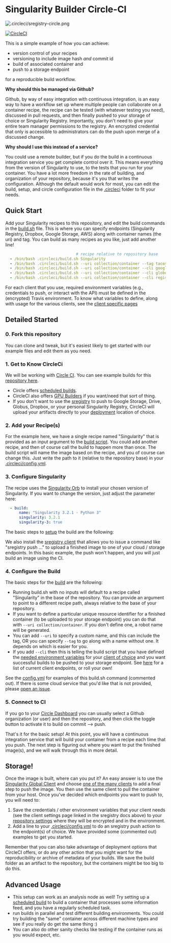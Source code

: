 # Singularity Builder Circle-CI

![.circleci/sregistry-circle.png](.circleci/sregistry-circle.png)

[![CircleCI](https://circleci.com/gh/singularityhub/circle-ci.svg?style=svg)](https://circleci.com/gh/singularityhub/circle-ci)

This is a simple example of how you can achieve:

 - version control of your recipes
 - versioning to include image hash *and* commit id
 - build of associated container and
 - push to a storage endpoint

for a reproducible build workflow.

**Why should this be managed via Github?**

Github, by way of easy integration with continuous integration, is an easy way
to have a workflow set up where multiple people can collaborate on a container recipe,
the recipe can be tested (with whatever testing you need), discussed in pull requests,
and then finally pushed to your storage of choice or Singularity Registry. 
Importantly, you don't need to give your entire team manager permissions 
to the registry. An encrypted credential that only is accessible to 
administrators can do the push upon merge of a discussed change.

**Why should I use this instead of a service?**

You could use a remote builder, but if you do the build in a continuous integration
service you get complete control over it. This means everything from the version of
Singularity to use, to the tests that you run for your container. You have a lot more
freedom in the rate of building, and organization of your repository, because it's you
that writes the configuration. Although the default would work for most, you can 
edit the build, setup, and circle configuration file in the 
[.circleci](.circleci) folder to fit your needs.

## Quick Start

Add your Singularity recipes to this repository, and edit the build commands in
the [build.sh](.circleci/build.sh) file. This is where you can specify endpoints 
(Singularity Registry, Dropbox, Google Storage, AWS) along with container names
(the uri) and tag. You can build as many recipes as you like, just add another line!

```yaml
                               # recipe relative to repository base
  - /bin/bash .circleci/build.sh Singularity
  - /bin/bash .circleci/build.sh --uri collection/container --tag tacos --cli google-storage Singularity
  - /bin/bash .circleci/build.sh --uri collection/container --cli google-drive Singularity
  - /bin/bash .circleci/build.sh --uri collection/container --cli globus Singularity
  - /bin/bash .circleci/build.sh --uri collection/container --cli registry Singularity
```

For each client that you use, required environment variables (e.g., credentials to push,
or interact with the API) must be defined in the (encrypted) Travis environment. To
know what variables to define, along with usage for the various clients, see
the [client specific pages](https://singularityhub.github.io/sregistry-cli/clients)

## Detailed Started

### 0. Fork this repository

You can clone and tweak, but it's easiest likely to get started with our example
files and edit them as you need.

### 1. Get to Know CircleCi

We will be working with [Circle CI](https://www.circleci.com). You can see 
example builds for this [repository here](https://circleci.com/gh/singularityhub/circle-ci).

 - Circle offers [scheduled builds](https://support.circleci.com/hc/en-us/articles/115015481128-Scheduling-jobs-cron-for-builds-).
 - CircleCI also offers [GPU Builders](https://circleci.com/docs/enterprise/gpu-configuration/) if you want/need that sort of thing.
 - If you don't want to use the [sregistry](https://singularityhub.github.io/sregistry-cli) to push to Google Storage, Drive, Globus, Dropbox, or your personal Singularity Registry, CircleCI will upload your artifacts directly to your [deployment](https://circleci.com/docs/2.0/deployment-integrations/#section=deployment) location of choice.

 
### 2. Add your Recipe(s)

For the example here, we have a single recipe named "Singularity" that is provided 
as an input argument to the [build script](.circleci/build.sh). You could add another 
recipe, and then of course call the build to happen more than once. 
The build script will name the image based on the recipe, and you of course
can change this. Just write the path to it (relative to the repository base) in
your [.circleci/config.yml](.circleci/config.yml).


### 3. Configure Singularity

The recipe uses the [Singularity Orb](https://circleci.com/orbs/registry/orb/singularity/singularity) to install your chosen version of Singularity. If you want to change the version, just adjust
the parameter here:

```yaml
  - build:
      name: "Singularity 3.2.1 - Python 3"
      singularity: 3.2.1
      singularity-3: true
```

The basic steps to [setup](.circleci/setup.sh) the build are the following:

We also install the [sregistry client](https://singularityhub.github.io/sregistry-cli) 
that allows you to issue a command like "sregistry push ..." to upload a finished 
image to one of your cloud / storage endpoints. In this basic example, the push won't happen,
 and you will just build an image using the CI.

### 4. Configure the Build

The basic steps for the [build](.circleci/build.sh) are the following:

 - Running build.sh with no inputs will default to a recipe called "Singularity" in the base of the repository. You can provide an argument to point to a different recipe path, always relative to the base of your repository.
 - If you want to define a particular unique resource identifier for a finished container (to be uploaded to your storage endpoint) you can do that with `--uri collection/container`. If you don't define one, a robot name will be generated.
 - You can add `--uri` to specify a custom name, and this can include the tag, OR you can specify `--tag` to go along with a name without one. It depends on which is easier for you.
 - If you add `--cli` then this is telling the build script that you have defined the [needed environment variables](https://circleci.com/docs/2.0/env-vars/) for your [client of choice](https://singularityhub.github.io/sregistry-cli/clients) and you want successful builds to be pushed to your storage endpoint. See [here](https://singularityhub.github.io/sregistry-cli/clients) for a list of current client endpoints, or roll your own!

See the [config.yml](.circleci/config.yml) for examples of this build.sh command (commented out). If there is some cloud service that you'd like that is not provided, please [open an issue](https://www.github.com/singularityhub/sregistry-cli/issues).

### 5. Connect to CI

If you go to your [Circle Dashboard](https://circleci.com/dashboard) you can usually select a Github organization (or user) and then the repository, and then click the toggle button to activate it to build on commit --> push.

That's it for the basic setup! At this point, you will have a continuous integration service that will build your container from a recipe each time that you push. The next step is figuring out where you want to put the finished image(s), and we will walk through this in more detail.

## Storage!

Once the image is built, where can you put it? An easy answer is to use the 
[Singularity Global Client](https://singularityhub.github.io/sregistry-cli) and
 choose [one of the many clients](https://singularityhub.github.io/sregistry-cli/clients) 
to add a final step to push the image. You then use the same client to pull the
container from your host. Once you've decided which endpoints you want to push to,
you will need to:

 1. Save the credentials / other environment variables that your client needs (see the client settings page linked in the sregistry docs above) to your [repository settings](https://circleci.com/docs/2.0/env-vars/) where they will be encrypted and in the environment.
 2. Add a line to your [.circleci/config.yml](.circleci/config.yml) to do an sregistry push action to the endpoint(s) of choice. We have provided some (commented out) examples to get you started. 

Remember that you can also take advantage of deployment options that CircleCI offers, or do any other action that you might want for the reproducibility or archive of metadata of your builds. We save the build folder as an artifact to the repository, but the containers might be too big to do this.

## Advanced Usage

 - This setup can work as an analysis node as well! Try setting up a [scheduled build](https://support.circleci.com/hc/en-us/articles/115015481128-Scheduling-jobs-cron-for-builds-) to build a container that processes some information feed, and you have a regularly scheduled task.
 - run builds in parallel and test different building environments. You could try building the "same" container across different machine types and see if you really do get the same thing :)
 - You can also do other sanity checks like testing if the container runs as you would expect, etc.
